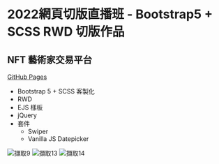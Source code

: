 # 2022網頁切版直播班 - Bootstrap5 + SCSS RWD 切版作品

## NFT 藝術家交易平台
[GitHub Pages](https://yuyu0905.github.io/w8-art-nft/#)


*  Bootstrap 5 + SCSS 客製化 
*  RWD
*  EJS 樣板
*  jQuery
*  套件
	- Swiper
	- Vanilla JS Datepicker
  
  
![擷取9](https://user-images.githubusercontent.com/86718154/197401373-8db163d0-2d3d-4b29-ad56-397a661fe587.PNG)
![擷取13](https://user-images.githubusercontent.com/86718154/197401951-f4d9a2e1-b481-42ca-8b72-f3cc6e51e670.PNG)
![擷取14](https://user-images.githubusercontent.com/86718154/197401989-3a668c30-57b7-4600-9c45-686996586cc2.PNG)

